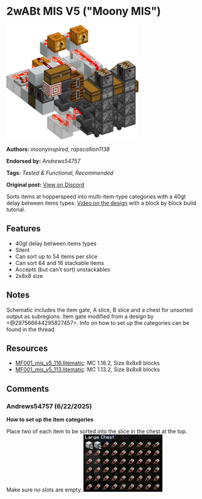 # 2wABt MIS V5 ("Moony MIS")
<img alt="mis_v5_116.png" src="images/mis_v5_116.png?raw=1" height="300px">

**Authors:** *moonyinspired, rapscallion1138*

**Endorsed by:** *Andrews54757*

**Tags:** *Tested & Functional, Recommended*

**Original post:** [View on Discord](https://discord.com/channels/1375556143186837695/1388318128643244185)

Sorts items at hopperspeed into multi-item-type categories with a 40gt delay between items types.  [Video on the design](https://youtu.be/lgmB0znXhrA) with a block by block build tutorial.

## Features
- 40gt delay between items types
- Silent
- Can sort up to 54 items per slice
- Can sort 64 and 16 stackable items
- Accepts (but can't sort) unstackables
- 2x8x8 size

## Notes
Schematic includes the item gate, A slice, B slice and a chest for unsorted output as subregions. Item gate modified from a design by <@297566644295827457>. Info on how to set up the categories can be found in the thread

## Resources
- [MF001_mis_v5_116.litematic](attachments/MF001_mis_v5_116.litematic): MC 1.18.2, Size 8x8x8 blocks
- [MF001_mis_v5_113.litematic](attachments/MF001_mis_v5_113.litematic): MC 1.13.2, Size 8x8x8 blocks

## Comments

### Andrews54757 (6/22/2025)
**How to set up the item categories**

Place two of each item to be sorted into the slice in the chest at the top. Make sure no slots are empty.
<img alt="How_to_set_up_categories.png" src="comments_attachments/1386481915007340554-how_to_set_up_categories.png?raw=1" height="150px">

